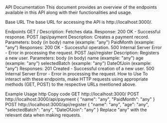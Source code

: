 API Documentation
This document provides an overview of the endpoints available in this API along with their functionalities and usage.

Base URL
The base URL for accessing the API is http://localhost:3000/.

Endpoints
GET /
Description: Fetches data.
Response:
200 OK - Successful response.
POST /api/payment
Description: Creates a payment record.
Parameters:
body (in body)
name (example: "any")
PaidMonth (example: "any")
Responses:
200 OK - Successful operation.
500 Internal Server Error - Error in processing the request.
POST /api/register
Description: Registers a new user.
Parameters:
body (in body)
name (example: "any")
age (example: "any")
selectedBatch (example: "any")
DateOfJoin (example: "any")
Responses:
201 Created - Successful creation of a new user.
500 Internal Server Error - Error in processing the request.
How to Use
To interact with these endpoints, make HTTP requests using appropriate methods (GET, POST) to the respective URLs mentioned above.

Example Usage
http
Copy code
GET http://localhost:3000/
POST http://localhost:3000/api/payment
{
  "name": "any",
  "PaidMonth": "any"
}
POST http://localhost:3000/api/register
{
  "name": "any",
  "age": "any",
  "selectedBatch": "any",
  "DateOfJoin": "any"
}
Replace "any" with the relevant data when making requests.
